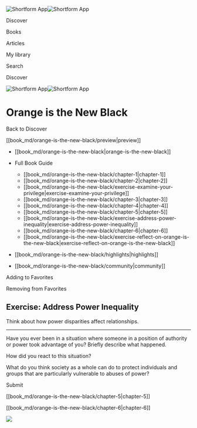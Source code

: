 ![Shortform App](/img/logo.36a2399e.svg)![Shortform App](/img/logo-dark.70c1b072.svg)

Discover

Books

Articles

My library

Search

Discover

![Shortform App](/img/logo.36a2399e.svg)![Shortform App](/img/logo-dark.70c1b072.svg)

# Orange is the New Black

Back to Discover

[[book_md/orange-is-the-new-black/preview|preview]]

  * [[book_md/orange-is-the-new-black|orange-is-the-new-black]]
  * Full Book Guide

    * [[book_md/orange-is-the-new-black/chapter-1|chapter-1]]
    * [[book_md/orange-is-the-new-black/chapter-2|chapter-2]]
    * [[book_md/orange-is-the-new-black/exercise-examine-your-privilege|exercise-examine-your-privilege]]
    * [[book_md/orange-is-the-new-black/chapter-3|chapter-3]]
    * [[book_md/orange-is-the-new-black/chapter-4|chapter-4]]
    * [[book_md/orange-is-the-new-black/chapter-5|chapter-5]]
    * [[book_md/orange-is-the-new-black/exercise-address-power-inequality|exercise-address-power-inequality]]
    * [[book_md/orange-is-the-new-black/chapter-6|chapter-6]]
    * [[book_md/orange-is-the-new-black/exercise-reflect-on-orange-is-the-new-black|exercise-reflect-on-orange-is-the-new-black]]
  * [[book_md/orange-is-the-new-black/highlights|highlights]]
  * [[book_md/orange-is-the-new-black/community|community]]



Adding to Favorites 

Removing from Favorites 

## Exercise: Address Power Inequality

Think about how power disparities affect relationships.

* * *

Have you ever been in a situation where someone in a position of authority or power took advantage of you? Briefly describe what happened.

How did you react to this situation?

What do you think society as a whole can do to protect individuals and groups that are particularly vulnerable to abuses of power?

Submit 

[[book_md/orange-is-the-new-black/chapter-5|chapter-5]]

[[book_md/orange-is-the-new-black/chapter-6|chapter-6]]

![](https://bat.bing.com/action/0?ti=56018282&Ver=2&mid=55b0e9e0-987e-4f8d-b07e-1babd2dbb208&sid=f30c5e70639211ee87d33f0876d93783&vid=f30c9700639211eeb3a75d830392c94f&vids=0&msclkid=N&pi=0&lg=en-US&sw=800&sh=600&sc=24&nwd=1&tl=Shortform%20%7C%20Book&p=https%3A%2F%2Fwww.shortform.com%2Fapp%2Fbook%2Forange-is-the-new-black%2Fexercise-address-power-inequality&r=&lt=490&evt=pageLoad&sv=1&rn=526279)
